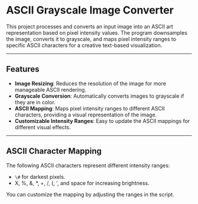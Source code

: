 # ASCII Grayscale Image Converter

This project processes and converts an input image into an ASCII art representation based on pixel intensity values. The program downsamples the image, converts it to grayscale, and maps pixel intensity ranges to specific ASCII characters for a creative text-based visualization.

---

## Features
- **Image Resizing**: Reduces the resolution of the image for more manageable ASCII rendering.
- **Grayscale Conversion**: Automatically converts images to grayscale if they are in color.
- **ASCII Mapping**: Maps pixel intensity ranges to different ASCII characters, providing a visual representation of the image.
- **Customizable Intensity Ranges**: Easy to update the ASCII mappings for different visual effects.

---

## ASCII Character Mapping

The following ASCII characters represent different intensity ranges:

- `\#` for darkest pixels.
- X, %, &, *, +, /, (, ', and space for increasing brightness.

You can customize the mapping by adjusting the ranges in the script.

